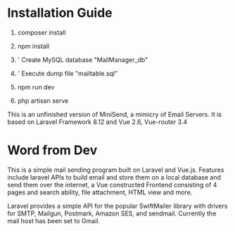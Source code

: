 # Installation Guide

1. composer install

2. npm install

3. ' Create MySQL database "MailManager_db"

4. ' Execute dump file "mailtable.sql"

5. npm run dev

6. php artisan serve




 This is an unfinished version of MiniSend, a mimicry of Email Servers.
 It is based on Laravel Framework 8.12 and Vue 2.6, Vue-router 3.4



# Word from Dev

This is a simple mail sending program built on Laravel and Vue.js.
Features include laravel APIs to build email and store them on a local database and send them over the internet, 
a Vue constructed Frontend consisting of 4 pages and search ability, file attachment, HTML view and more.

Laravel provides a simple API for the popular SwiftMailer library with drivers for SMTP, Mailgun, Postmark, Amazon SES, and sendmail.
Currently the mail host has been set to Gmail.
